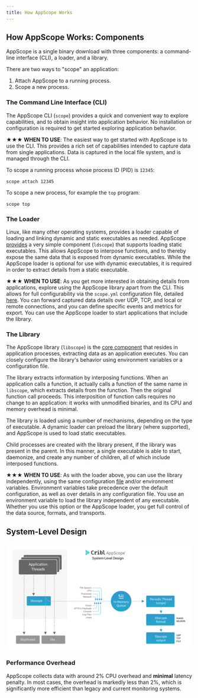 ```yaml
---
title: How AppScope Works
---
```


## How AppScope Works: Components

AppScope is a single binary download with three components: a command-line interface (CLI), a loader, and a library.

There are two ways to "scope" an application:

1. Attach AppScope to a running process.
1. Scope a new process. 

### The Command Line Interface (CLI)

The AppScope CLI (`scope`) provides a quick and convenient way to explore capabilities, and to obtain insight into application behavior. No installation or configuration is required to get started exploring application behavior.

<span>&#x2605;&#x2605;&#x2605;</span> **WHEN TO USE**: The easiest way to get started with AppScope is to use the CLI. This provides a rich set of capabilities intended to capture data from single applications. Data is captured in the local file system, and is managed through the CLI.

To scope a running process whose process ID (PID) is `12345`:

```
scope attach 12345
```
To scope a new process, for example the `top` program:

```
scope top
```

### The Loader

Linux, like many other operating systems, provides a loader capable of loading and linking dynamic and static executables as needed. AppScope [provides](/docs/loader-library) a very simple component (`ldscope`) that supports loading static executables. This allows AppScope to interpose functions, and to thereby expose the same data that is exposed from dynamic executables. While the AppScope loader is optional for use with dynamic executables, it is required in order to extract details from a static executable.

<span>&#x2605;&#x2605;&#x2605;</span> **WHEN TO USE**: As you get more interested in obtaining details from  applications, explore using the AppScope library apart from the CLI. This allows for full configurability via the `scope.yml` configuration file, detailed [here](/docs/config-files). You can forward captured data details over UDP, TCP, and local or remote connections, and you can define specific events and metrics for export. You can use the AppScope loader to start applications that include the library.

### The Library

The AppScope library (`libscope`) is the [core component](/docs/loader-library) that resides in application processes, extracting data as an application executes. You can closely configure the library's behavior using environment variables or a configuration file. 

The library extracts information by interposing functions. When an application calls a function, it actually calls a function of the same name in `libscope`, which extracts details from the function. Then the original function call proceeds. This interposition of function calls requires no change to an application: it works with unmodified binaries, and its CPU and memory overhead is minimal.

The library is loaded using a number of mechanisms, depending on the type of executable. A dynamic loader can preload the library (where supported), and AppScope is used to load static executables.

Child processes are created with the library present, if the library was present in the parent. In this manner, a single executable is able to start, daemonize, and create any number of children, all of which include interposed functions.


<span>&#x2605;&#x2605;&#x2605;</span> **WHEN TO USE**: As with the loader above, you can use the library independently, using the same configuration [file](/docs/config-files) and/or environment variables. Environment variables take precedence over the default configuration, as well as over details in any configuration file. You use an environment variable to load the library independent of any executable. Whether you use this option or the AppScope loader, you get full control of the data source, formats, and transports.


## System-Level Design 

![AppScope system-level design](./images/AppScope_SysLvlDesign.png)


### Performance Overhead
AppScope collects data with around 2% CPU overhead and **minimal** latency penalty. In most cases, the overhead is markedly less than 2%, which is significantly more efficient than legacy and current monitoring systems.

